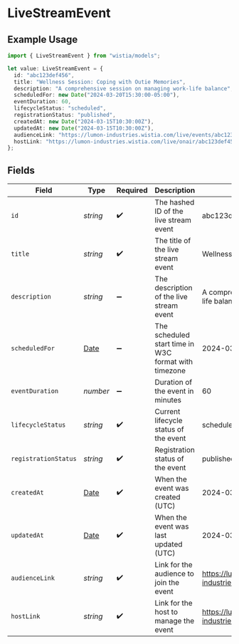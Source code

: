 # LiveStreamEvent

## Example Usage

```typescript
import { LiveStreamEvent } from "wistia/models";

let value: LiveStreamEvent = {
  id: "abc123def456",
  title: "Wellness Session: Coping with Outie Memories",
  description: "A comprehensive session on managing work-life balance",
  scheduledFor: new Date("2024-03-20T15:30:00-05:00"),
  eventDuration: 60,
  lifecycleStatus: "scheduled",
  registrationStatus: "published",
  createdAt: new Date("2024-03-15T10:30:00Z"),
  updatedAt: new Date("2024-03-15T10:30:00Z"),
  audienceLink: "https://lumon-industries.wistia.com/live/events/abc123def456",
  hostLink: "https://lumon-industries.wistia.com/live/onair/abc123def456/",
};
```

## Fields

| Field                                                                                         | Type                                                                                          | Required                                                                                      | Description                                                                                   | Example                                                                                       |
| --------------------------------------------------------------------------------------------- | --------------------------------------------------------------------------------------------- | --------------------------------------------------------------------------------------------- | --------------------------------------------------------------------------------------------- | --------------------------------------------------------------------------------------------- |
| `id`                                                                                          | *string*                                                                                      | :heavy_check_mark:                                                                            | The hashed ID of the live stream event                                                        | abc123def456                                                                                  |
| `title`                                                                                       | *string*                                                                                      | :heavy_check_mark:                                                                            | The title of the live stream event                                                            | Wellness Session: Coping with Outie Memories                                                  |
| `description`                                                                                 | *string*                                                                                      | :heavy_minus_sign:                                                                            | The description of the live stream event                                                      | A comprehensive session on managing work-life balance                                         |
| `scheduledFor`                                                                                | [Date](https://developer.mozilla.org/en-US/docs/Web/JavaScript/Reference/Global_Objects/Date) | :heavy_minus_sign:                                                                            | The scheduled start time in W3C format with timezone                                          | 2024-03-20T15:30:00-05:00                                                                     |
| `eventDuration`                                                                               | *number*                                                                                      | :heavy_minus_sign:                                                                            | Duration of the event in minutes                                                              | 60                                                                                            |
| `lifecycleStatus`                                                                             | *string*                                                                                      | :heavy_check_mark:                                                                            | Current lifecycle status of the event                                                         | scheduled                                                                                     |
| `registrationStatus`                                                                          | *string*                                                                                      | :heavy_check_mark:                                                                            | Registration status of the event                                                              | published                                                                                     |
| `createdAt`                                                                                   | [Date](https://developer.mozilla.org/en-US/docs/Web/JavaScript/Reference/Global_Objects/Date) | :heavy_check_mark:                                                                            | When the event was created (UTC)                                                              | 2024-03-15T10:30:00Z                                                                          |
| `updatedAt`                                                                                   | [Date](https://developer.mozilla.org/en-US/docs/Web/JavaScript/Reference/Global_Objects/Date) | :heavy_check_mark:                                                                            | When the event was last updated (UTC)                                                         | 2024-03-15T10:30:00Z                                                                          |
| `audienceLink`                                                                                | *string*                                                                                      | :heavy_check_mark:                                                                            | Link for the audience to join the event                                                       | https://lumon-industries.wistia.com/live/events/abc123def456                                  |
| `hostLink`                                                                                    | *string*                                                                                      | :heavy_check_mark:                                                                            | Link for the host to manage the event                                                         | https://lumon-industries.wistia.com/live/onair/abc123def456/                                  |